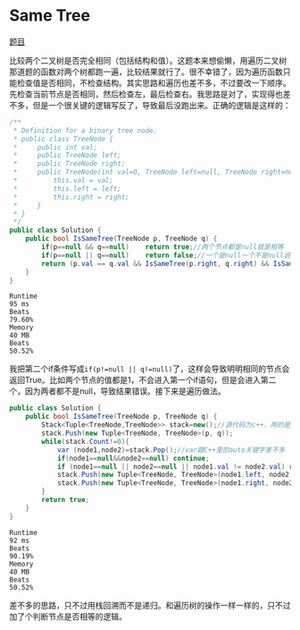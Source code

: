 # Same Tree

[题目](https://leetcode.com/problems/same-tree/description/)

比较两个二叉树是否完全相同（包括结构和值）。这题本来想偷懒，用遍历二叉树那道题的函数对两个树都跑一遍，比较结果就行了。很不幸错了，因为遍历函数只能检查值是否相同，不检查结构。其实思路和遍历也差不多，不过要改一下顺序。先检查当前节点是否相同，然后检查左，最后检查右。我思路是对了，实现得也差不多，但是一个很关键的逻辑写反了，导致最后没跑出来。正确的逻辑是这样的：

```c#
/**
 * Definition for a binary tree node.
 * public class TreeNode {
 *     public int val;
 *     public TreeNode left;
 *     public TreeNode right;
 *     public TreeNode(int val=0, TreeNode left=null, TreeNode right=null) {
 *         this.val = val;
 *         this.left = left;
 *         this.right = right;
 *     }
 * }
 */
public class Solution {
    public bool IsSameTree(TreeNode p, TreeNode q) {
        if(p==null && q==null)    return true;//两个节点都是null就是相等
        if(p==null || q==null)    return false;//一个是null一个不是null说明结构不同，直接为false
        return (p.val == q.val && IsSameTree(p.right, q.right) && IsSameTree(p.left, q.left));//检查值和子节点
    }
}
```

```
Runtime
95 ms
Beats
79.60%
Memory
40 MB
Beats
50.52%
```

我把第二个if条件写成`if(p!=null || q!=null)`了，这样会导致明明相同的节点会返回True。比如两个节点的值都是1，不会进入第一个if语句，但是会进入第二个，因为两者都不是null，导致结果错误。接下来是遍历做法。

```c#
public class Solution {
    public bool IsSameTree(TreeNode p, TreeNode q) {
        Stack<Tuple<TreeNode,TreeNode>> stack=new();//源代码为c++，用的是pair。C#里比较像的结构是Tuple
        stack.Push(new Tuple<TreeNode, TreeNode>(p, q));
        while(stack.Count!=0){
            var (node1,node2)=stack.Pop();//var跟C++里的auto关键字差不多
            if(node1==null&&node2==null) continue;
            if (node1==null || node2==null || node1.val != node2.val) return false;
            stack.Push(new Tuple<TreeNode, TreeNode>(node1.left, node2.left));
            stack.Push(new Tuple<TreeNode, TreeNode>(node1.right, node2.right));
        }
        return true;
    }
}
```

```
Runtime
92 ms
Beats
90.19%
Memory
40 MB
Beats
50.52%
```

差不多的思路，只不过用栈回溯而不是递归。和遍历树的操作一样一样的，只不过加了个判断节点是否相等的逻辑。